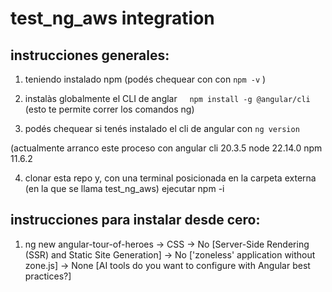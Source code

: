 # test_ng_aws integration

## instrucciones generales: 

1. teniendo instalado npm (podés chequear con con `npm -v` )

2. instalàs globalmente el CLI de anglar     `npm install -g @angular/cli`
(esto te permite correr los comandos ng)

3. podés chequear si tenés instalado el cli de angular con `ng version`

(actualmente arranco este proceso con angular cli 20.3.5 node 22.14.0 npm 11.6.2

4. clonar esta repo y, con una terminal posicionada en la carpeta externa (en la que se llama test_ng_aws) ejecutar npm -i


## instrucciones para instalar desde cero: 

1. ng new angular-tour-of-heroes
-> CSS
-> No [Server-Side Rendering (SSR) and Static Site Generation]
-> No ['zoneless' application without zone.js]
-> None [AI tools do you want to configure with Angular best practices?]

